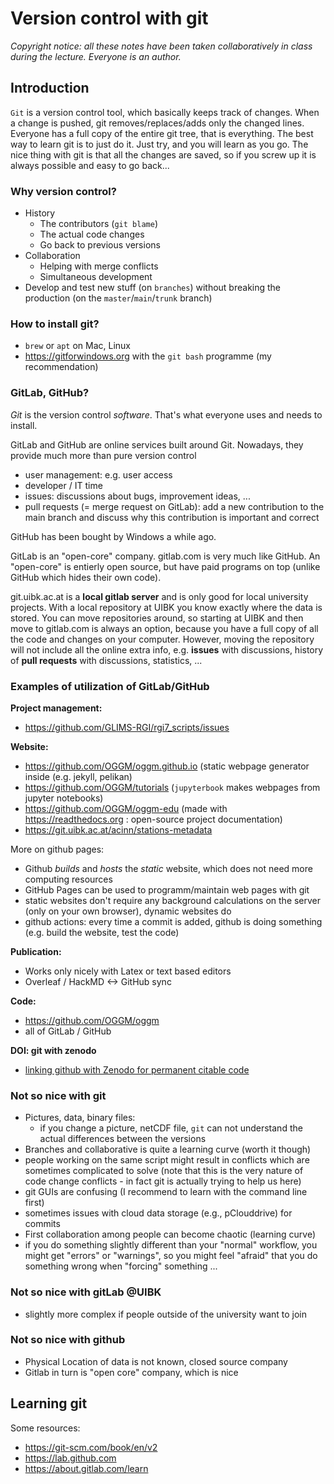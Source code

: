 # Version control with git

*Copyright notice: all these notes have been taken collaboratively in class during the lecture. Everyone is an author.*

## Introduction


`Git` is a version control tool, which basically keeps track of changes. When a change is pushed, git removes/replaces/adds only the changed lines. Everyone has a full copy of the entire git tree, that is everything. The best way to learn git is to just do it. Just try, and you will learn as you go. The nice thing with git is that all the changes are saved, so if you screw up it is always possible and easy to go back...

### Why version control?

 - History
   - The contributors (`git blame`)
   - The actual code changes
   - Go back to previous versions
 - Collaboration
     - Helping with merge conflicts
     - Simultaneous development
 - Develop and test new stuff (on `branches`) without breaking the production (on the `master`/`main`/`trunk` branch)

### How to install git?

- `brew` or `apt` on Mac, Linux
- https://gitforwindows.org with the `git bash` programme (my recommendation)


### GitLab, GitHub?

*Git* is the version control *software*. That's what everyone uses and needs to install. 

GitLab and GitHub are online services built around Git. Nowadays, they provide much more than pure version control
- user management: e.g. user access
- developer / IT time
- issues: discussions about bugs, improvement ideas, ...
- pull requests (= merge request on GitLab): add  a new contribution to the main branch and discuss why this contribution is important and correct

GitHub has been bought by Windows a while ago.

GitLab is an "open-core" company. gitlab.com is very much like GitHub. An "open-core" is entierly open source, but have paid programs on top (unlike GitHub which hides their own code).

git.uibk.ac.at is a **local gitlab server** and is only good for local university projects. With a local repository at UIBK you know exactly where the data is stored. You can move repositories around, so starting at UIBK and then move to gitlab.com is always an option, because you have a full copy of all the code and changes on your computer. However, moving the repository will not include all the online extra info, e.g. **issues** with discussions, history of **pull requests** with discussions, statistics, ...

### Examples of utilization of GitLab/GitHub

**Project management:**
- https://github.com/GLIMS-RGI/rgi7_scripts/issues

**Website:**
- https://github.com/OGGM/oggm.github.io (static webpage generator inside (e.g. jekyll, pelikan)
- https://github.com/OGGM/tutorials (`jupyterbook` makes webpages from jupyter notebooks)
- https://github.com/OGGM/oggm-edu (made with https://readthedocs.org : open-source project documentation)
- https://git.uibk.ac.at/acinn/stations-metadata

More on github pages:
- Github *builds* and *hosts* the *static* website, which does not need more computing resources
- GitHub Pages can be used to programm/maintain web pages with git
- static websites don't require any background calculations on the server (only on your own browser), dynamic websites do
- github actions: every time a commit is added, github is doing something (e.g. build the website, test the code) 

**Publication:**
- Works only nicely with Latex or text based editors
- Overleaf / HackMD <-> GitHub sync 

**Code:**
- https://github.com/OGGM/oggm
- all of GitLab / GitHub

**DOI: git with zenodo**
- [linking github with Zenodo for permanent citable code](https://docs.github.com/en/repositories/archiving-a-github-repository/referencing-and-citing-content)

### Not so nice with git

- Pictures, data, binary files:
    - if you change a picture, netCDF file, `git` can not understand the actual differences between the versions
- Branches and collaborative is quite a learning curve (worth it though)
- people working on the same script might result in conflicts which are sometimes complicated to solve (note that this is the very nature of code change conflicts - in fact git is actually trying to help us here)
- git GUIs are confusing (I recommend to learn with the command line first)
- sometimes issues with cloud data storage (e.g., pClouddrive) for commits
- First collaboration among people can become chaotic (learning curve)
- if you do something slightly different than your "normal" workflow, you might get "errors" or "warnings", so you might feel "afraid" that you do something wrong when "forcing" something ... 

### Not so nice with gitLab @UIBK

- slightly more complex if people outside of the university want to join

### Not so nice with github

- Physical Location of data is not known, closed source company
- Gitlab in turn is "open core" company, which is nice

## Learning git

Some resources:
- https://git-scm.com/book/en/v2 
- https://lab.github.com 
- https://about.gitlab.com/learn
